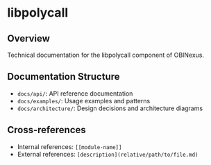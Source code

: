 # libpolycall

## Overview
Technical documentation for the libpolycall component of OBINexus.

## Documentation Structure
- `docs/api/`: API reference documentation
- `docs/examples/`: Usage examples and patterns
- `docs/architecture/`: Design decisions and architecture diagrams

## Cross-references
- Internal references: `[[module-name]]`
- External references: `[description](relative/path/to/file.md)`
